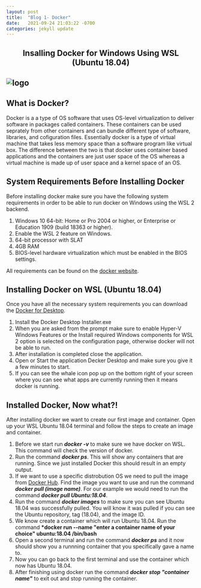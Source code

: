 ```yaml
---
layout: post
title:  "Blog 1- Docker"
date:   2021-09-24 21:03:22 -0700
categories: jekyll update
---
```

## <center>Insalling Docker for Windows Using WSL (Ubuntu 18.04)</center>

![logo](https://www.cloudsavvyit.com/p/uploads/2021/04/075c8694.jpeg?width=1198&trim=1,1&bg-color=000&pad=1,1)
---

## What is Docker?

Docker is a a type of OS software that uses OS-level virtualization to deliver software in packages called containers. These containers can be used seprately from other containers and can bundle different type of software, libraries, and cofiguration files. Essentially docker is a type of virtual machine that takes less memory space than a software program like virtual box. The difference between the two is that docker uses container based applications and the containers are just user space of the OS whereas a virtual machine is made up of user space and a kernel space of an OS.

## System Requirements Before Installing Docker

Before installing docker make sure you have the following system requirements in order to be able to run docker on Windows using the WSL 2 backend.

1. Windows 10 64-bit: Home or Pro 2004 or higher, or Enterprise or Education 1909 (build 18363 or higher).
2. Enable the WSL 2 feature on Windows.
3. 64-bit processor with SLAT
4. 4GB RAM
5. BIOS-level hardware virtualization which must be enabled in the BIOS settings. 

All requirements can be found on the [docker website](https://docs.docker.com/desktop/windows/install/).

## Installing Docker on WSL (Ubuntu 18.04)

Once you have all the necessary system requirements you can download the [Docker for Desktop](https://desktop.docker.com/win/main/amd64/Docker%20Desktop%20Installer.exe).

1. Install the Docker Desktop Installer.exe
2. When you are asked from the prompt make sure to enable Hyper-V Windows Features or the Install required Windows components for WSL 2 option is selected on the configuration page, otherwise docker will not be able to run.
3. After installation is completed close the application.
4. Open or Start the application Decker Desktop and make sure you give it a few minutes to start. 
5. If you can see the whale icon pop up on the bottom right of your screen where you can see what apps are currently running then it means docker is running.

## Installed Docker, Now what?!

After installing docker we want to create our first image and container. Open up your WSL Ubuntu 18.04 terminal and follow the steps to create an image and container.

1. Before we start run <b>*docker -v*</b> to make sure we have docker on WSL. This command will check the version of docker.
2. Run the command <b>*docker ps*</b>. This will show any containers that are running. Since we just installed Docker this should result in an empty output.
3. If we want to use a specific distrobution OS we need to pull the image from [Docker Hub](https://hub.docker.com/). Find the image you want to use and run the command <b>*docker pull (image name)*</b>. For our example we would need to run the command <b>*docker pull Ubuntu:18.04*</b>. 
4. Run the command <b>*docker images*</b> to make sure you can see Ubuntu 18.04 was successfully pulled. You will know it was pulled if you can see the Ubuntu repository, tag (18.04), and the image ID.
5. We know create a container which will run Ubuntu 18.04. Run the command <b>*docker run --name "enter a container name of your choice" ubuntu:18.04 /bin/bash</b>
6. Open a second terminal and run the command <b>*docker ps*</b> and it now should show you a runnning container that you specifically gave a name to. 
7. Now you can go back to the first terminal and use the container which now has Ubuntu 18.04. 
8. After finishing using docker run the command <b>*docker stop "container name"*</b> to exit out and stop running the container. 